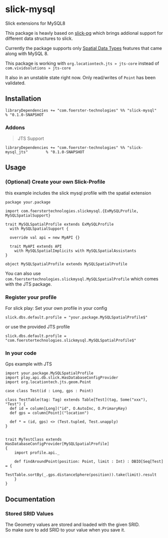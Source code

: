 # slick-mysql
Slick extensions for MySQL8

This package is heavly based on 
[slick-pg](https://github.com/tminglei/slick-pg) which brings addional support for different data structures to slick.

Currently the package supports only [Spatial Data Types](https://dev.mysql.com/doc/refman/8.0/en/spatial-types.html) features that came along with MySQL 8.

This package is working with `org.locationtech.jts » jts-core` instead of `com.vividsolutions » jts-core`

It also in an unstable state right now.
Only read/writes of `Point` has been validated. 

## Installation

```
libraryDependencies += "com.foerster-technologies" %% "slick-mysql"            % "0.1.0-SNAPSHOT
```

### Addons

> JTS Support
```
libraryDependencies += "com.foerster-technologies" %% "slick-mysql_jts"        % "0.1.0-SNAPSHOT
```

## Usage

### (Optional) Create your own Slick-Profile
this example includes the slick mysql profile with the spatial extension
```
package your.package

import com.foerstertechnologies.slickmysql.{ExMySQLProfile, MySQLSpatialSupport}

trait MySQLSpatialProfile extends ExMySQLProfile
  with MySQLSpatialSupport {

  override val api = new MyAPI {}

  trait MyAPI extends API
    with MySQLSpatialImplicits with MySQLSpatialAssistants
}

object MySQLSpatialProfile extends MySQLSpatialProfile
```

You can also use `com.foerstertechnologies.slickmysql.MySQLSpatialProfile` which comes with the JTS package.
### Register your profile

For slick play: Set your own profile in your config
```
slick.dbs.default.profile = "your.package.MySQLSpatialProfile$"
```

or use the provided JTS profile
```
slick.dbs.default.profile = "com.foerstertechnologies.slickmysql.MySQLSpatialProfile$"
```

### In your code

Gps example with JTS
```
import your.package.MySQLSpatialProfile
import play.api.db.slick.HasDatabaseConfigProvider
import org.locationtech.jts.geom.Point

case class Test(id : Long, gps : Point)

class TestTable(tag: Tag) extends Table[Test](tag, Some("xxx"), "Test") {
  def id = column[Long]("id", O.AutoInc, O.PrimaryKey)
  def gps = column[Point]("location")

  def * = (id, gps) <> (Test.tupled, Test.unapply)
}


trait MyTestClass extends HasDatabaseConfigProvider[MySQLSpatialProfile]
{
    import profile.api._
    
    def findAroundPoint(position: Point, limit : Int) : DBIO[Seq[Test] = {
        TestTable.sortBy(_.gps.distanceSphere(position)).take(limit).result
    }
}

```

## Documentation

### Stored SRID Values
The Geometry values are stored and loaded with the given SRID.   
So make sure to add SRID to your value when you save it.
